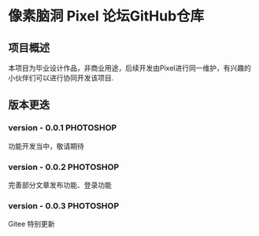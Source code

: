 # 像素脑洞 Pixel 论坛GitHub仓库

## 项目概述
本项目为毕业设计作品，非商业用途，后续开发由Pixel进行同一维护，有兴趣的小伙伴们可以进行协同开发该项目.

## 版本更迭
### version - 0.0.1 PHOTOSHOP
功能开发当中，敬请期待
### version - 0.0.2 PHOTOSHOP
完善部分文章发布功能、登录功能
### version - 0.0.3 PHOTOSHOP
Gitee 特别更新